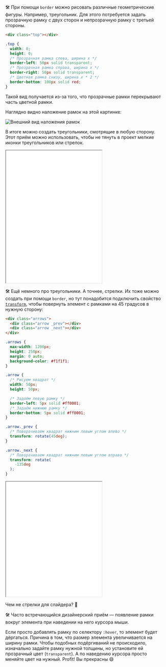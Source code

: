 🛠 При помощи `border` можно рисовать различные геометрические фигуры. Например, треугольник. Для этого потребуется задать прозрачную рамку с двух сторон и непрозрачную рамку с третьей стороны.

```html
<div class="top"></div>
```

```css
.top {
  width: 0;
  height: 0;
  /* Прозрачная рамка слева, ширина х */
  border-left: 50px solid transparent;
  /* Прозрачная рамка справа, ширина х */
  border-right: 50px solid transparent;
  /* Цветная рамка снизу, ширина х * 2 */
  border-bottom: 100px solid red;
}
```

Такой вид получается из-за того, что прозрачные рамки перекрывают часть цветной рамки.

Наглядно видно наложение рамок на этой картинке:

![Внешний вид наложения рамок](../images/1.png)

В итоге можно создать треугольники, смотрящие в любую сторону. Этот приём можно использовать, чтобы не тянуть в проект мелкие иконки треугольников или стрелок.

<iframe title="Треугольники" src="../demos/triangles/" height="415"></iframe>

🛠 Ещё немного про треугольники. А точнее, стрелки. Их тоже можно создать при помощи `border`, но тут понадобится подключить свойство [`transform`](/css/transform/), чтобы повернуть элемент с рамками на 45 градусов в нужную сторону:

```html
<div class="arrows">
  <div class="arrow _prev"></div>
  <div class="arrow _next"></div>
</div>
```

```css
.arrows {
  max-width: 1200px;
  height: 250px;
  margin: 0 auto;
  background-color: #f1f1f1;
}

.arrow {
  /* Рисуем квадрат */
  width: 50px;
  height: 50px;

  /* Задаём левую рамку */
  border-left: 5px solid #ff0001;
  /* Задаём нижнюю рамку */
  border-bottom: 5px solid #ff0001;
}

.arrow._prev {
  /* Поворачиваем квадрат нижним левым углом влево */
  transform: rotate(45deg);
}

.arrow._next {
  /* Поворачиваем квадрат нижним левым углом вправо */
  transform: rotate(
    -135deg
  );
}
```

<iframe title="Стрелки для слайдера" src="../demos/arrows/" height="360"></iframe>

Чем не стрелки для слайдера? 🤗

🛠 Часто встречающийся дизайнерский приём — появление рамки вокруг элемента при наведении на него курсора мыши.

Если просто добавлять рамку по селектору `:hover`, то элемент будет дёргаться. Причина в том, что размер элемента увеличивается на ширину рамки. Чтобы подобных подёргиваний не происходило, изначально задайте рамку нужной толщины, но установите ей прозрачный цвет (`transparent`). А по наведению курсора просто меняйте цвет на нужный. Profit! Вы прекрасны 😄
